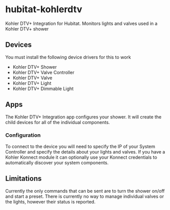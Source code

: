 # hubitat-kohlerdtv
Kohler DTV+ Integration for Hubitat. Monitors lights and valves used in a Kohler DTV+ shower
 
## Devices
You must install the following device drivers for this to work
* Kohler DTV+ Shower
* Kohler DTV+ Valve Controller
* Kohler DTV+ Valve
* Kohler DTV+ Light
* Kohler DTV+ Dimmable Light

## Apps
The Kohler DTV+ Integration app configures your shower. It will create the child devices for all of the individual components.

### Configuration
To connect to the device you will need to specify the IP of your System Controller and specify the details about your lights and valves. If you have a Kohler Konnect module it can optionally use your Konnect credentials to automatically discover your system components.

## Limitations
Currently the only commands that can be sent are to turn the shower on/off and start a preset. There is currently no way to manage individual valves or the lights, however their status is reported.